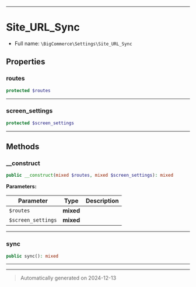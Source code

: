 ***

# Site_URL_Sync





* Full name: `\BigCommerce\Settings\Site_URL_Sync`



## Properties


### routes



```php
protected $routes
```







***

### screen_settings



```php
protected $screen_settings
```







***

## Methods


### __construct



```php
public __construct(mixed $routes, mixed $screen_settings): mixed
```








**Parameters:**

| Parameter | Type | Description |
|-----------|------|-------------|
| `$routes` | **mixed** |  |
| `$screen_settings` | **mixed** |  |





***

### sync



```php
public sync(): mixed
```












***


***
> Automatically generated on 2024-12-13
